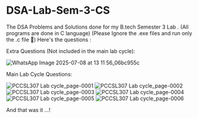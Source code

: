 # DSA-Lab-Sem-3-CS
The DSA Problems and Solutions done for my B.tech Semester 3 Lab . (All programs are done in C language) (Please Ignore the .exe files and run only the .c file 🙂)
Here's the questions : 

Extra Questions (Not included in the main lab cycle): 

![WhatsApp Image 2025-07-08 at 13 11 56_06bc955c](https://github.com/user-attachments/assets/d624c736-a1c1-456b-b5e7-5febf186a459)

Main Lab Cycle Questions: 


![PCCSL307 Lab cycle_page-0001](https://github.com/user-attachments/assets/0e2d4825-7f99-4c04-a09f-06b0d9494ca0)
![PCCSL307 Lab cycle_page-0002](https://github.com/user-attachments/assets/87925da6-2563-4751-99ed-0d34c6845afc)
![PCCSL307 Lab cycle_page-0003](https://github.com/user-attachments/assets/fce5d5f1-c513-4336-849a-9e600d96da02)
![PCCSL307 Lab cycle_page-0004](https://github.com/user-attachments/assets/7480d6c2-34d7-4b7e-b9fd-228645111bfb)
![PCCSL307 Lab cycle_page-0005](https://github.com/user-attachments/assets/e6a8c5c4-ef7d-4ab6-b7f8-3305b90b4b1b)
![PCCSL307 Lab cycle_page-0006](https://github.com/user-attachments/assets/ef83d660-9cb9-4168-a482-e8f7761e5d49)


And that was it ...!

